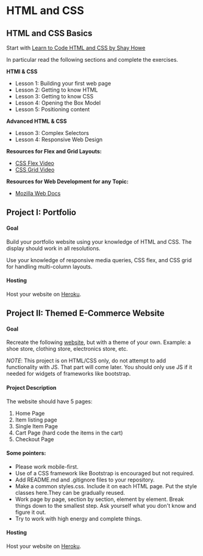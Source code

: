 # HTML and CSS

## HTML and CSS Basics

Start with [Learn to Code HTML and CSS by Shay Howe](https://learn.shayhowe.com)

In particular read the following sections and complete the exercises.

**HTMl & CSS**
* Lesson 1: Building your first web page
* Lesson 2: Getting to know HTML
* Lesson 3: Getting to know CSS
* Lesson 4: Opening the Box Model
* Lesson 5: Positioning content

**Advanced HTML & CSS**
* Lesson 3: Complex Selectors
* Lesson 4: Responsive Web Design

**Resources for Flex and Grid Layouts:**
* [CSS Flex Video](https://www.youtube.com/watch?v=JJSoEo8JSnc)
* [CSS Grid Video](https://www.youtube.com/watch?v=jV8B24rSN5o)

**Resources for Web Development for any Topic:**
* [Mozilla Web Docs](https://developer.mozilla.org/en-US/)

## Project I: Portfolio

#### Goal
Build your portfolio website using your knowledge of HTML and CSS. The display should work in all resolutions.

Use your knowledge of responsive media queries, CSS flex, and CSS grid for handling multi-column layouts.

#### Hosting
Host your website on [Heroku](https://www.geeksforgeeks.org/how-to-deploy-a-basic-static-html-website-to-heroku/).

## Project II: Themed E-Commerce Website

#### Goal
Recreate the following [website](https://shop.polymer-project.org/), but with a theme of your own. Example: a shoe store, clothing store, electronics store, etc.

*NOTE*: This project is on HTML/CSS only, do not attempt to add functionality with JS. That part will come later. You should only use JS if it needed for widgets of frameworks like bootstrap.

#### Project Description
The website should have 5 pages:
1. Home Page
2. Item listing page
3. Single Item Page
4. Cart Page (hard code the items in the cart)
5. Checkout Page

#### Some pointers:
* Please work mobile-first.
* Use of a CSS framework like Bootstrap is encouraged but not required.
* Add README.md and .gitignore files to your repository.
* Make a common styles.css. Include it on each HTML page. Put the style classes here.They can be gradually reused.
* Work page by page, section by section, element by element. Break things down to the smallest step. Ask yourself what you don't know and figure it out.
* Try to work with high energy and complete things.

#### Hosting
Host your website on [Heroku](https://www.geeksforgeeks.org/how-to-deploy-a-basic-static-html-website-to-heroku/).